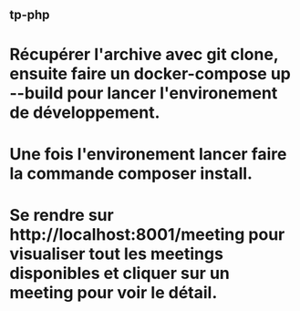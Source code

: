## tp-php
# Récupérer l'archive avec git clone, ensuite faire un docker-compose up --build pour lancer l'environement de développement.
# Une fois l'environement lancer faire la commande composer install.
# Se rendre sur http://localhost:8001/meeting pour visualiser tout les meetings disponibles et cliquer sur un meeting pour voir le détail.
